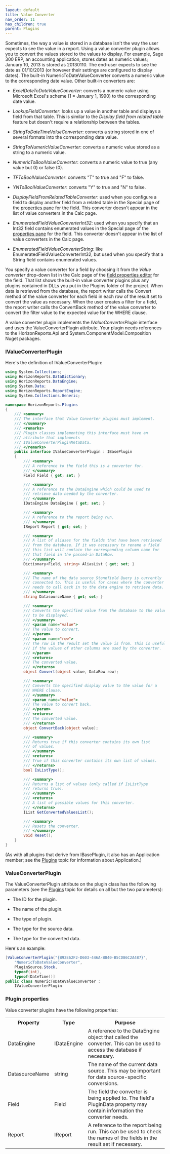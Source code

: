 ```yaml
---
layout: default
title: Value Converter
nav_order: 11
has_children: true
parent: Plugins
---
```


Sometimes, the way a value is stored in a database isn't the way the user expects to see the value in a report. Using a value converter plugin allows you to convert the values stored to the values to display. For example, Sage 300 ERP, an accounting application, stores dates as numeric values; January 10, 2013 is stored as 20130110. The end-user expects to see the date as 01/10/2013 (or however their settings are configured to display dates). The built-in NumericToDateValueConverter converts a numeric value to the corresponding date value. Other built-in converters are:

* *ExcelDateToDateValueConverter*: converts a numeric value using Microsoft Excel's scheme (1 = January 1, 1990) to the corresponding date value.

* *LookupFieldConverter*: looks up a value in another table and displays a field from that table. This is similar to the *Display field from related table* feature but doesn't require a relationship between the tables.

* *StringToDateTimeValueConverter*: converts a string stored in one of several formats into the corresponding date value.

* *StringToNumericValueConverter*: converts a numeric value stored as a string to a numeric value.

* *NumericToBoolValueConverter*: converts a numeric value to true (any value but 0) or false (0).

* *TFToBoolValueConverter*: converts "T" to true and "F" to false.

* *YNToBoolValueConverter*: converts "Y" to true and "N" to false.

* *DisplayFieldFromRelatedTableConverter*: used when you configure a field to display another field from a related table in the Special page of the [properties pane](vfps://Topic/_0OY0TQXLS) for the field. This converter doesn't appear in the list of value converters in the Calc page.

* *EnumeratedFieldValueConverterInt32*: used when you specify that an Int32 field contains enumerated values in the Special page of the [properties pane](vfps://Topic/_0OY0TQXLS) for the field. This converter doesn't appear in the list of value converters in the Calc page.

* *EnumeratedFieldValueConverterString*: like EnumeratedFieldValueConverterInt32, but used when you specify that a String field contains enumerated values.

You specify a value converter for a field by choosing it from the *Value converter* drop-down list in the Calc page of the [field properties editor](vfps://Topic/_0OY0TQXLS) for the field. That list shows the built-in value converter plugins plus any plugins contained in DLLs you put in the Plugins folder of the project. When data is retrieved from the database, the report writer calls the Convert method of the value converter for each field in each row of the result set to convert the value as necessary. When the user creates a filter for a field, the report writer calls the ConvertBack method of the value converter to convert the filter value to the expected value for the WHERE clause.

A value converter plugin implements the *IValueConverterPlugin* interface and uses the ValueConverterPlugin attribute. Your plugin needs references to the HorizonReports.Api and System.ComponentModel.Composition Nuget packages.

### IValueConverterPlugin
Here's the definition of IValueConverterPlugin:

```csharp
using System.Collections;
using HorizonReports.DataDictionary;
using HorizonReports.DataEngine;
using System.Data;
using HorizonReports.ReportEngine;
using System.Collections.Generic;

namespace HorizonReports.Plugins
{
    /// <summary>
    /// The interface that Value Converter plugins must implement.
    /// </summary>
    /// <remarks>
    /// Plugin classes implementing this interface must have an
    /// attribute that implements
    /// IValueConverterPluginMetaData.
    /// </remarks>
    public interface IValueConverterPlugin : IBasePlugin
    {
        /// <summary>
        /// A reference to the field this is a converter for.
        /// </summary>
        Field Field { get; set; }

        /// <summary>
        /// A reference to the DataEngine which could be used to
        /// retrieve data needed by the converter.
        /// </summary>
        IDataEngine DataEngine { get; set; }

        /// <summary>
        /// A reference to the report being run.
        /// </summary>
        IReport Report { get; set; }

        /// <summary>
        /// A list of aliases for the fields that have been retrieved
        /// from the database. If it was necessary to rename a field
        /// this list will contain the corresponding column name for
        /// that field in the passed-in DataRow.
        /// </summary>
        Dictionary<Field, string> AliasList { get; set; }

        /// <summary>
        /// The name of the data source Stonefield Query is currently
        /// connected to. This is useful for cases where the converter
        /// needs to call back in to the data engine to retrieve data.
        /// </summary>
        string DatasourceName { get; set; }

        /// <summary>
        /// Converts the specified value from the database to the value
        /// to be displayed.
        /// </summary>
        /// <param name="value">
        /// The value to convert.
        /// </param>
        /// <param name="row">
        /// The row in the result set the value is from. This is useful
        /// if the values of other columns are used by the converter.
        /// </param>
        /// <returns>
        /// The converted value.
        /// </returns>
        object Convert(object value, DataRow row);

        /// <summary>
        /// Converts the specified display value to the value for a
        /// WHERE clause.
        /// </summary>
        /// <param name="value">
        /// The value to convert back.
        /// </param>
        /// <returns>
        /// The converted value.
        /// </returns>
        object ConvertBack(object value);

        /// <summary>
        /// Returns true if this converter contains its own list
        /// of values.
        /// </summary>
        /// <returns>
        /// True if this converter contains its own list of values.
        /// </returns>
        bool IsListType();

        /// <summary>
        /// Returns a list of values (only called if IsListType
        /// returns true).
        /// </summary>
        /// <returns>
        /// A list of possible values for this converter.
        /// </returns>
        IList GetConvertedValuesList();

        /// <summary>
        /// Resets the converter.
        /// </summary>
        void Reset();
    }
}
```

(As with all plugins that derive from IBasePlugin, it also has an Application member; see the [Plugins](vfps://Topic/_0OV0T6LZO) topic for information about Application.)

### ValueConverterPlugin
The ValueConverterPlugin attribute on the plugin class has the following parameters (see the [Plugins](vfps://Topic/_0OV0T6LZO) topic for details on all but the two parameters):

* The ID for the plugin.

* The name of the plugin.

* The type of plugin.

* The type for the source data.

* The type for the converted data.

Here's an example:

```csharp
[ValueConverterPlugin("{B92E62F2-D603-446A-B840-B5CD86C2A487}",
    "NumericToDateValueConverter",
    PluginSource.Stock,
    typeof(int),
    typeof(DateTime))]
public class NumericToDateValueConverter :
    IValueConverterPlugin
```

### Plugin properties
Value converter plugins have the following properties:

<table class="detailtable table-striped">
<tr><th>Property</th><th>Type</th><th>Purpose</th>
</tr>
<tr>
<td>DataEngine</td>
<td>IDataEngine</td>
<td>A reference to the DataEngine object that called the converter. This can be used to access the database if necessary.</td>
</tr>
<tr>
<td>DatasourceName</td>
<td>string</td>
<td>The name of the current data source. This may be important for data source-specific conversions.</td>
</tr>
<tr>
<td>Field</td>
<td>Field</td>
<td>The field the converter is being applied to. The field's PluginData property may contain information the converter needs.</td>
</tr>
<tr>
<td>Report</td>
<td>IReport</td>
<td>A reference to the report being run. This can be used to check the names of the fields in the result set if necessary.</td>
</tr>
</table>
